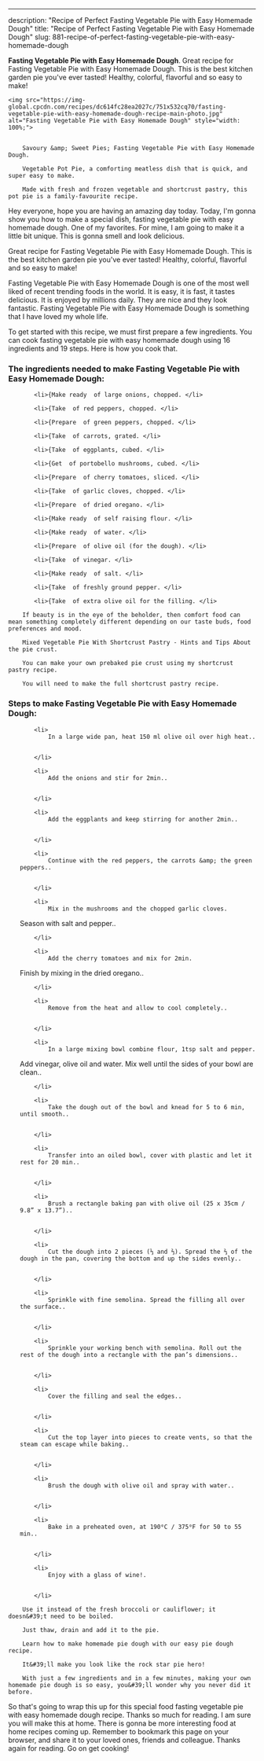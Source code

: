 ---
description: "Recipe of Perfect Fasting Vegetable Pie with Easy Homemade Dough"
title: "Recipe of Perfect Fasting Vegetable Pie with Easy Homemade Dough"
slug: 881-recipe-of-perfect-fasting-vegetable-pie-with-easy-homemade-dough

<p>
	<strong>Fasting Vegetable Pie with Easy Homemade Dough</strong>. 
	Great recipe for Fasting Vegetable Pie with Easy Homemade Dough. This is the best kitchen garden pie you&#39;ve ever tasted! Healthy, colorful, flavorful and so easy to make!
</p>
<p>
	
	<img src="https://img-global.cpcdn.com/recipes/dc614fc28ea2027c/751x532cq70/fasting-vegetable-pie-with-easy-homemade-dough-recipe-main-photo.jpg" alt="Fasting Vegetable Pie with Easy Homemade Dough" style="width: 100%;">
	
	
		Savoury &amp; Sweet Pies; Fasting Vegetable Pie with Easy Homemade Dough.
	
		Vegetable Pot Pie, a comforting meatless dish that is quick, and super easy to make.
	
		Made with fresh and frozen vegetable and shortcrust pastry, this pot pie is a family-favourite recipe.
	
</p>
<p>
	Hey everyone, hope you are having an amazing day today. Today, I'm gonna show you how to make a special dish, fasting vegetable pie with easy homemade dough. One of my favorites. For mine, I am going to make it a little bit unique. This is gonna smell and look delicious.
</p>
	
<p>
	Great recipe for Fasting Vegetable Pie with Easy Homemade Dough. This is the best kitchen garden pie you&#39;ve ever tasted! Healthy, colorful, flavorful and so easy to make!
</p>
<p>
	Fasting Vegetable Pie with Easy Homemade Dough is one of the most well liked of recent trending foods in the world. It is easy, it is fast, it tastes delicious. It is enjoyed by millions daily. They are nice and they look fantastic. Fasting Vegetable Pie with Easy Homemade Dough is something that I have loved my whole life.
</p>

<p>
To get started with this recipe, we must first prepare a few ingredients. You can cook fasting vegetable pie with easy homemade dough using 16 ingredients and 19 steps. Here is how you cook that.
</p>

<h3>The ingredients needed to make Fasting Vegetable Pie with Easy Homemade Dough:</h3>

<ol>
	
		<li>{Make ready  of large onions, chopped. </li>
	
		<li>{Take  of red peppers, chopped. </li>
	
		<li>{Prepare  of green peppers, chopped. </li>
	
		<li>{Take  of carrots, grated. </li>
	
		<li>{Take  of eggplants, cubed. </li>
	
		<li>{Get  of portobello mushrooms, cubed. </li>
	
		<li>{Prepare  of cherry tomatoes, sliced. </li>
	
		<li>{Take  of garlic cloves, chopped. </li>
	
		<li>{Prepare  of dried oregano. </li>
	
		<li>{Make ready  of self raising flour. </li>
	
		<li>{Make ready  of water. </li>
	
		<li>{Prepare  of olive oil (for the dough). </li>
	
		<li>{Take  of vinegar. </li>
	
		<li>{Make ready  of salt. </li>
	
		<li>{Take  of freshly ground pepper. </li>
	
		<li>{Take  of extra olive oil for the filling. </li>
	
</ol>
<p>
	
		If beauty is in the eye of the beholder, then comfort food can mean something completely different depending on our taste buds, food preferences and mood.
	
		Mixed Vegetable Pie With Shortcrust Pastry - Hints and Tips About the pie crust.
	
		You can make your own prebaked pie crust using my shortcrust pastry recipe.
	
		You will need to make the full shortcrust pastry recipe.
	
</p>

<h3>Steps to make Fasting Vegetable Pie with Easy Homemade Dough:</h3>

<ol>
	
		<li>
			In a large wide pan, heat 150 ml olive oil over high heat..
			
			
		</li>
	
		<li>
			Add the onions and stir for 2min..
			
			
		</li>
	
		<li>
			Add the eggplants and keep stirring for another 2min..
			
			
		</li>
	
		<li>
			Continue with the red peppers, the carrots &amp; the green peppers..
			
			
		</li>
	
		<li>
			Mix in the mushrooms and the chopped garlic cloves.
Season with salt and pepper..
			
			
		</li>
	
		<li>
			Add the cherry tomatoes and mix for 2min.
Finish by mixing in the dried oregano..
			
			
		</li>
	
		<li>
			Remove from the heat and allow to cool completely..
			
			
		</li>
	
		<li>
			In a large mixing bowl combine flour, 1tsp salt and pepper.
Add vinegar, olive oil and water. Mix well until the sides of your bowl are clean..
			
			
		</li>
	
		<li>
			Take the dough out of the bowl and knead for 5 to 6 min, until smooth..
			
			
		</li>
	
		<li>
			Transfer into an oiled bowl, cover with plastic and let it rest for 20 min..
			
			
		</li>
	
		<li>
			Brush a rectangle baking pan with olive oil (25 x 35cm / 9.8” x 13.7”)..
			
			
		</li>
	
		<li>
			Cut the dough into 2 pieces (⅓ and ⅔). Spread the ⅔ of the dough in the pan, covering the bottom and up the sides evenly..
			
			
		</li>
	
		<li>
			Sprinkle with fine semolina. Spread the filling all over the surface..
			
			
		</li>
	
		<li>
			Sprinkle your working bench with semolina. Roll out the rest of the dough into a rectangle with the pan’s dimensions..
			
			
		</li>
	
		<li>
			Cover the filling and seal the edges..
			
			
		</li>
	
		<li>
			Cut the top layer into pieces to create vents, so that the steam can escape while baking..
			
			
		</li>
	
		<li>
			Brush the dough with olive oil and spray with water..
			
			
		</li>
	
		<li>
			Bake in a preheated oven, at 190⁰C / 375⁰F for 50 to 55 min..
			
			
		</li>
	
		<li>
			Enjoy with a glass of wine!.
			
			
		</li>
	
</ol>

<p>
	
		Use it instead of the fresh broccoli or cauliflower; it doesn&#39;t need to be boiled.
	
		Just thaw, drain and add it to the pie.
	
		Learn how to make homemade pie dough with our easy pie dough recipe.
	
		It&#39;ll make you look like the rock star pie hero!
	
		With just a few ingredients and in a few minutes, making your own homemade pie dough is so easy, you&#39;ll wonder why you never did it before.
	
</p>

<p>
	So that's going to wrap this up for this special food fasting vegetable pie with easy homemade dough recipe. Thanks so much for reading. I am sure you will make this at home. There is gonna be more interesting food at home recipes coming up. Remember to bookmark this page on your browser, and share it to your loved ones, friends and colleague. Thanks again for reading. Go on get cooking!
</p>
